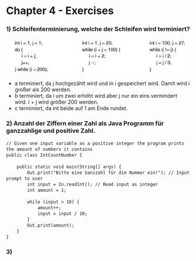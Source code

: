 # Chapter 4 - Exercises

### 1) Schleifenterminierung, welche der Schleifen wird terminiert?

![](assets/terminierung.JPG)

- a terminiert, da j hochgezählt wird und in i gespeichert wird. Damit wird i großer als 200 werden.
- b terminiert, da i um zwei erhöht wird aber j nur ein eins vermindert wird. i + j wird größer 200 werden.
- c terminiert, da int beide auf 1 am Ende rundet.

### 2) Anzahl der Ziffern einer Zahl als Java Programm für ganzzahlige und positive Zahl.

```
// Given one input variable as a positive integer the program prints the amount of numbers it contains
public class IntCountNumber {

    public static void main(String[] args) {
        Out.print("Bitte eine Ganzzahl für die Nummer ein!"); // Input prompt to user
        int input = In.readInt(); // Read input as integer
        int amount = 1;

        while (input > 10) {
            amount++;
            input = input / 10;
        }
        Out.print(amount);
    }
}
```

### 3) 

